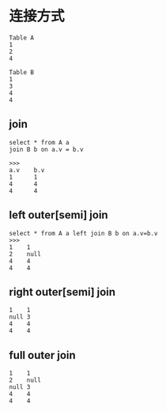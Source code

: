 # 连接方式

```
Table A 
1 
2 
4 

Table B 
1 
3 
4 
4
```

## join

```
select * from A a
join B b on a.v = b.v

>>>
a.v    b.v
1      1
4      4
4      4

```

## left outer\[semi\] join

```
select * from A a left join B b on a.v=b.v
>>>
1    1
2    null
4    4
4    4

```

## right outer\[semi\] join
```
1    1
null 3
4    4
4    4   
```

## full outer join
```
1    1
2    null
null 3
4    4
4    4

```




